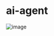 # ai-agent

![image](https://github.com/user-attachments/assets/02eba97d-e4cb-4246-80d3-1ab9f5ee6b9f)
